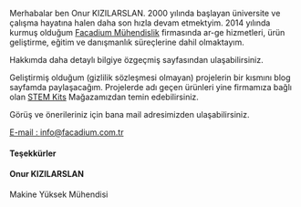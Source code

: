 Merhabalar ben Onur KIZILARSLAN. 2000 yılında başlayan üniversite ve çalışma hayatına halen daha son hızla devam etmektyim. 2014 yılında kurmuş olduğum [Facadium Mühendislik](http://facadium.com.tr/) firmasında ar-ge hizmetleri, ürün geliştirme, eğitim ve danışmanlık süreçlerine dahil olmaktayım. 

Hakkımda daha detaylı bilgiye özgeçmiş sayfasından ulaşabilirsiniz.

Geliştirmiş olduğum (gizlilik sözleşmesi olmayan) projelerin bir kısmını blog sayfamda paylaşacağım. Projelerde adı geçen ürünleri yine firmamıza bağlı olan [STEM Kits](https://www.stemkits.net/) Mağazamızdan temin edebilirsiniz. 

Görüş ve önerileriniz için bana mail adresimizden ulaşabilirsiniz. 

<a href="mailto:info@facadium.com.tr">E-mail : info@facadium.com.tr</a>

#### Teşekkürler
#### Onur KIZILARSLAN
Makine Yüksek Mühendisi
